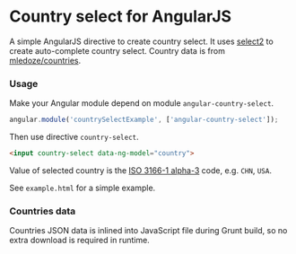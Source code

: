 Country select for AngularJS
======================

A simple AngularJS directive to create country select. It uses [select2](http://select2.github.io/select2/) to create auto-complete country select. Country data is from [mledoze/countries](https://github.com/mledoze/countries).

### Usage

Make your Angular module depend on module `angular-country-select`.

```javascript
angular.module('countrySelectExample', ['angular-country-select']);
```

Then use directive `country-select`.

```html
<input country-select data-ng-model="country">
```

Value of selected country is the [ISO 3166-1 alpha-3](http://en.wikipedia.org/wiki/ISO_3166-1_alpha-3) code, e.g. `CHN`, `USA`.

See `example.html` for a simple example.


### Countries data

Countries JSON data is inlined into JavaScript file during Grunt build, so no extra download is required in runtime.
